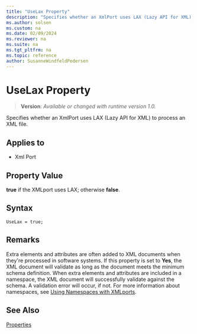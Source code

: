 ```yaml
---
title: "UseLax Property"
description: "Specifies whether an XmlPort uses LAX (Lazy API for XML) to process an XML file."
ms.author: solsen
ms.custom: na
ms.date: 02/09/2024
ms.reviewer: na
ms.suite: na
ms.tgt_pltfrm: na
ms.topic: reference
author: SusanneWindfeldPedersen
---
```

[//]: # (START>DO_NOT_EDIT)
[//]: # (IMPORTANT:Do not edit any of the content between here and the END>DO_NOT_EDIT.)
[//]: # (Any modifications should be made in the .xml files in the ModernDev repo.)
# UseLax Property
> **Version**: _Available or changed with runtime version 1.0._

Specifies whether an XmlPort uses LAX (Lazy API for XML) to process an XML file.

## Applies to
-   Xml Port

[//]: # (IMPORTANT: END>DO_NOT_EDIT)


## Property Value

**true** if the XMLport uses LAX; otherwise **false**.  

## Syntax

```AL
UseLax = true;
```
  
## Remarks

Extra elements and attributes are often added to XML documents when they're processed in software systems. If this property is set to **Yes**, the XML document will validate as long as the document meets the minimum schema definition. When extra elements and attributes are included in a namespace, the XML document will successfully validate against the schema. A validation error will occur, if not. For more information about namespaces, see [Using Namespaces with XMLports](../devenv-using-namespaces-with-xmlports.md).
  
## See Also

[Properties](devenv-properties.md)